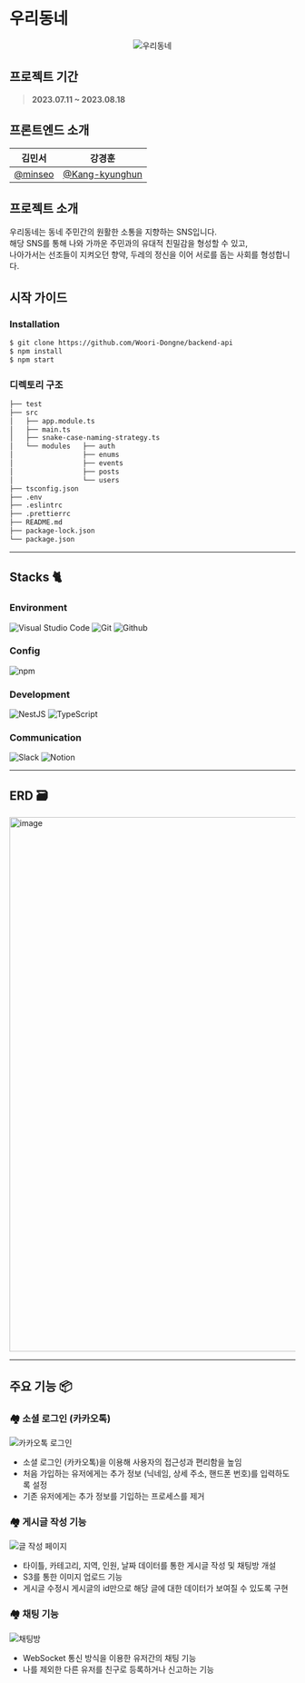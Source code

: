 # 우리동네

<div align="center">
    
![우리동네](https://github.com/Woori-Dongne/frontend-react/assets/78401083/1252ff99-839e-4a55-8b98-053a95a6a33a)

</div>

## 프로젝트 기간

> **2023.07.11 ~ 2023.08.18**

## 프론트엔드 소개

|                  김민서                  |                 강경훈                 | 
| :--------------------------------------: | :-------------------------------------: |
| [@minseo](https://github.com/minseoya) | [@Kang-kyunghun](https://github.com/Kang-kyunghun) |
## 프로젝트 소개

우리동네는 동네 주민간의 원활한 소통을 지향하는 SNS입니다. </br>해당 SNS를 통해 나와 가까운 주민과의 유대적 친밀감을 형성할 수 있고,
</br>나아가서는 선조들이 지켜오던 향약, 두레의 정신을 이어 서로를 돕는 사회를 형성합니다.

## 시작 가이드

### Installation

```bash
$ git clone https://github.com/Woori-Dongne/backend-api
$ npm install
$ npm start
```

### 디렉토리 구조
```bash
├── test
├── src
│   ├── app.module.ts
│   ├── main.ts
│   ├── snake-case-naming-strategy.ts
│   └── modules   ├── auth
│                 ├── enums
│                 ├── events
│                 ├── posts
│                 └── users
├── tsconfig.json
├── .env
├── .eslintrc
├── .prettierrc
├── README.md
├── package-lock.json
└── package.json
```
---

## Stacks 🐈

### Environment

![Visual Studio Code](https://img.shields.io/badge/Visual%20Studio%20Code-007ACC?style=for-the-badge&logo=Visual%20Studio%20Code&logoColor=white)
![Git](https://img.shields.io/badge/Git-F05032?style=for-the-badge&logo=Git&logoColor=white)
![Github](https://img.shields.io/badge/GitHub-181717?style=for-the-badge&logo=GitHub&logoColor=white)

### Config

![npm](https://img.shields.io/badge/npm-CB3837?style=for-the-badge&logo=npm&logoColor=white)

### Development

![NestJS](https://img.shields.io/badge/nestjs-%23E0234E.svg?style=plastic&logo=nestjs&logoColor=white)
![TypeScript](https://shields.io/badge/TypeScript-3178C6?logo=TypeScript&logoColor=FFF&style=flat-square)


### Communication

![Slack](https://img.shields.io/badge/Slack-4A154B?style=for-the-badge&logo=Slack&logoColor=white)
![Notion](https://img.shields.io/badge/Notion-000000?style=for-the-badge&logo=Notion&logoColor=white)

---

## ERD 🗃️

<img width="941" alt="image" src="https://github.com/Woori-Dongne/backend-api/assets/119482288/86d45bc3-0ac7-4d5a-b1a9-d42de4aeb865">


---

## 주요 기능 📦

### 🏘️ 소셜 로그인 (카카오톡)

![카카오톡 로그인](https://github.com/Woori-Dongne/frontend-react/assets/78401083/f7f281e8-9e54-4137-91bf-a07208895195)
- 소셜 로그인 (카카오톡)을 이용해 사용자의 접근성과 편리함을 높임
- 처음 가입하는 유저에게는 추가 정보 (닉네임, 상세 주소, 핸드폰 번호)를 입력하도록 설정
- 기존 유저에게는 추가 정보를 기입하는 프로세스를 제거

### 🏘️ 게시글 작성 기능

![글 작성 페이지](https://github.com/Woori-Dongne/frontend-react/assets/78401083/fc3e7d4a-aed4-4a1e-b46a-3236aec4120a)
- 타이틀, 카테고리, 지역, 인원, 날짜 데이터를 통한 게시글 작성 및 채팅방 개설
- S3를 통한 이미지 업로드 기능
- 게시글 수정시 게시글의 id만으로 해당 글에 대한 데이터가 보여질 수 있도록 구현

### 🏘️ 채팅 기능

![채팅방](https://github.com/Woori-Dongne/frontend-react/assets/78401083/a01af4ad-704c-409c-a5c2-219179543477)
- WebSocket 통신 방식을 이용한 유저간의 채팅 기능
- 나를 제외한 다른 유저를 친구로 등록하거나 신고하는 기능




